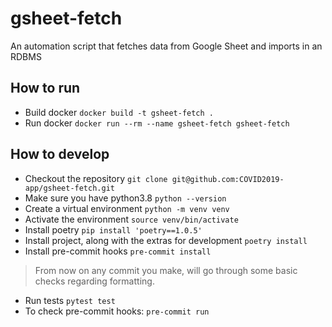 # gsheet-fetch
An automation script that fetches data from Google Sheet and imports in an RDBMS

## How to run
* Build docker `docker build -t gsheet-fetch .`
* Run docker `docker run --rm --name gsheet-fetch gsheet-fetch`

## How to develop
* Checkout the repository `git clone git@github.com:COVID2019-app/gsheet-fetch.git`
* Make sure you have python3.8 `python --version`
* Create a virtual environment `python -m venv venv`
* Activate the environment `source venv/bin/activate`
* Install poetry `pip install 'poetry==1.0.5'`
* Install project, along with the extras for development `poetry install`
* Install pre-commit hooks `pre-commit install`

> From now on any commit you make, will go through some basic checks regarding 
formatting.

* Run tests `pytest test`
* To check pre-commit hooks: `pre-commit run`

